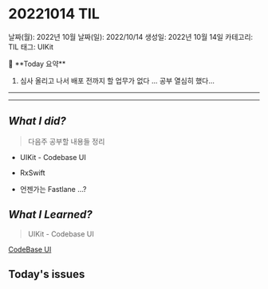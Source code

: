 # 20221014 TIL

날짜(월): 2022년 10월
날짜(일): 2022/10/14
생성일: 2022년 10월 14일
카테고리: TIL
태그: UIKit

<aside>
🌟 **Today 요약**

1. 심사 올리고 나서 배포 전까지 할 업무가 없다 … 공부 열심히 했다… 

---

---

</aside>

## *What I did?*

> 다음주 공부할 내용들 정리
> 
- UIKit - Codebase UI
- RxSwift

- 언젠가는  Fastlane …?

## *What I Learned?*

> UIKit - Codebase UI
> 

[CodeBase UI ](https://www.notion.so/CodeBase-UI-84a60023e3514066819a9c8c92e768e4) 

## Today's issues
